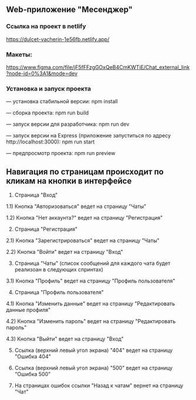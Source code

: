 ## Web-приложение "Месенджер"

### Ссылка на проект в netlify
https://dulcet-vacherin-1e56fb.netlify.app/

### Макеты:
https://www.figma.com/file/jF5fFFzgGOxQeB4CmKWTiE/Chat_external_link?node-id=0%3A1&mode=dev

### Установка и запуск проекта
— установка стабильной версии:
npm install

— сборка проекта:
npm run build

— запуск версии для разработчика:
npm run dev

— запуск версии на Express (приложение запуститься по адресу http://localhost:3000):
npm run start

— предпросмотр проекта:
npm run preview


## Навигация по страницам происходит по кликам на кнопки в интерфейсе
1) Страница "Вход"

1.1) Кнопка "Авторизоваться" ведет на страницу "Чаты"

1.2) Кнопка "Нет аккаунта?" ведет на страницу "Регистрация"

2) Страница "Регистрация"

2.1) Кнопка "Зарегистрироваться" ведет на страницу "Чаты"

2.2) Кнопка "Войти" ведет на страницу "Вход"

3) Страница "Чаты" (список сообщений для каждого чата будет реализоан в следующих спринтах)

3.1) Кнопка "Профиль" ведет на страницу "Профиль пользователя"

4) Страница "Профиль пользователя"

4.1) Кнопка "Изменить данные" ведет на страницу "Редактировать данные профиля"

4.2) Кнопка "Изменить пароль" ведет на страницу "Редактировать пароль"

4.3) Кнопка "Выйти" ведет на страницу "Вход"

5) Ссылка (верхний левый угол экрана) "404" ведет на страницу "Ошибка 404"

6) Ссылка (верхний левый угол экрана) "500" ведет на страницу "Ошибка 500"

7) На страницах ошибок ссылки "Назад к чатам" вернет на страницу "Чат"

